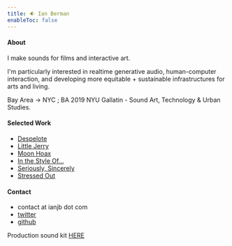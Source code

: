 ```yaml
---
title: 🔉 Ian Berman
enableToc: false
---
```


#### About
I make sounds for films and interactive art.

I'm particularly interested in realtime generative audio, human-computer interaction, and developing more equitable + sustainable infrastructures for arts and living.

Bay Area -> NYC ; BA 2019 NYU Gallatin - Sound Art, Technology & Urban Studies. 

#### Selected Work
- [Despelote](https://despelotegame.com)
- [Little Jerry](https://www.instagram.com/p/ChdvUp4s-cp/?utm_source=ig_web_copy_link)
- [Moon Hoax](https://harrisonfishman.com/MOON-HOAX)
- [In the Style Of...](https://github.com/ianberman/In-The-Style-Of...)
- [Seriously, Sincerely](https://elara.world/film/short/seriously-sincerely)
- [Stressed Out](https://elara.world/film/short/stressed-out)

#### Contact
- contact at ianjb dot com
- [twitter](https://twitter.com/speculativename)
- [github](https://github.com/ianberman)

Production sound kit [HERE](/kit)